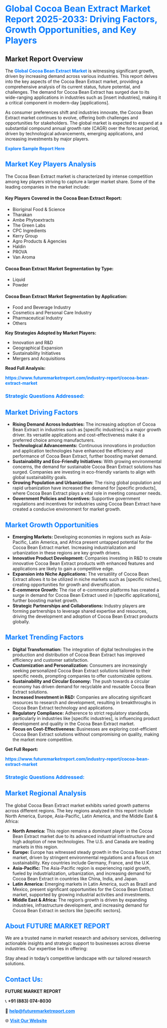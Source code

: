 <h1 style="color: #007BFF;">Global Cocoa Bean Extract Market Report 2025-2033: Driving Factors, Growth Opportunities, and Key Players</h1>

<section id="overview">
<h2>Market Report Overview</h2>
<p>The <a href="https://www.futuremarketreport.com/industry-report/cocoa-bean-extract-market" style="color: #007BFF; text-decoration: none;"><strong>Global Cocoa Bean Extract Market</strong></a> is witnessing significant growth, driven by increasing demand across various industries. This report delves into the key aspects of the Cocoa Bean Extract market, providing a comprehensive analysis of its current status, future potential, and challenges. The demand for Cocoa Bean Extract has surged due to its wide-ranging applications in industries such as [insert industries], making it a critical component in modern-day [applications].</p>
<p>As consumer preferences shift and industries innovate, the Cocoa Bean Extract market continues to evolve, offering both challenges and opportunities for stakeholders. The global market is expected to expand at a substantial compound annual growth rate (CAGR) over the forecast period, driven by technological advancements, emerging applications, and increasing investments by major players.</p>
</section>

<section id="overview">
<p><a href="https://www.futuremarketreport.com/request-sample/reportId=114323" style="color: #007BFF; text-decoration: none;"><strong>Explore Sample Report Here</strong></a></p>
</section>

<section id="key-players">
<h2 style="color: #007BFF;">Market Key Players Analysis</h2>
<p>The Cocoa Bean Extract market is characterized by intense competition among key players striving to capture a larger market share. Some of the leading companies in the market include:</p>
<h4>Key Players Covered in the Cocoa Bean Extract Report:</h4>
<ul><li>Bioriginal Food &amp; Science</li><li>Tharakan</li><li>Ambe Phytoextracts</li><li>The Green Labs</li><li>CPC Ingredients</li><li>Kerry Group</li><li>Agro Products &amp; Agencies</li><li>Haldin</li><li>PROVA</li><li>Van Aroma</li></ul>
<h4>Cocoa Bean Extract Market Segmentation by Type:</h4>
<ul><li>Liquid</li><li>Powder</li></ul>

<h4>Cocoa Bean Extract Market Segmentation by Application:</h4>
<ul><li>Food and Beverage Industry</li><li>Cosmetics and Personal Care Industry</li><li>Pharmaceutical Industry</li><li>Others</li></ul>
<p><strong>Key Strategies Adopted by Market Players:</strong></p>
<ul>
<li>Innovation and R&D</li>
<li>Geographical Expansion</li>
<li>Sustainability Initiatives</li>
<li>Mergers and Acquisitions</li>
</ul>
</section>

<section>
<p><strong>Read Full Analysis: </strong></p><a href="https://www.futuremarketreport.com/industry-report/cocoa-bean-extract-market" style="color: #007BFF; text-decoration: none;"><strong>https://www.futuremarketreport.com/industry-report/cocoa-bean-extract-market</strong></a>
<h3 style="color: #007BFF;">Strategic Questions Addressed:</h3>
</section>

<section id="driving-factors">
<h2 style="color: #007BFF;">Market Driving Factors</h2>
<ul>
<li><strong>Rising Demand Across Industries:</strong> The increasing adoption of Cocoa Bean Extract in industries such as [specific industries] is a major growth driver. Its versatile applications and cost-effectiveness make it a preferred choice among manufacturers.</li>
<li><strong>Technological Advancements:</strong> Continuous innovations in production and application technologies have enhanced the efficiency and performance of Cocoa Bean Extract, further boosting market demand.</li>
<li><strong>Sustainability and Eco-Friendly Initiatives:</strong> With growing environmental concerns, the demand for sustainable Cocoa Bean Extract solutions has surged. Companies are investing in eco-friendly variants to align with global sustainability goals.</li>
<li><strong>Growing Population and Urbanization:</strong> The rising global population and rapid urbanization have increased the demand for [specific products], where Cocoa Bean Extract plays a vital role in meeting consumer needs.</li>
<li><strong>Government Policies and Incentives:</strong> Supportive government regulations and incentives for industries using Cocoa Bean Extract have created a conducive environment for market growth.</li>
</ul>
</section>

<section id="growth-opportunities">
<h2 style="color: #007BFF;">Market Growth Opportunities</h2>
<ul>
<li><strong>Emerging Markets:</strong> Developing economies in regions such as Asia-Pacific, Latin America, and Africa present untapped potential for the Cocoa Bean Extract market. Increasing industrialization and urbanization in these regions are key growth drivers.</li>
<li><strong>Innovative Product Development:</strong> Companies investing in R&D to create innovative Cocoa Bean Extract products with enhanced features and applications are likely to gain a competitive edge.</li>
<li><strong>Expansion into Niche Applications:</strong> The versatility of Cocoa Bean Extract allows it to be utilized in niche markets such as [specific niches], creating opportunities for growth and diversification.</li>
<li><strong>E-commerce Growth:</strong> The rise of e-commerce platforms has created a surge in demand for Cocoa Bean Extract used in [specific applications], further boosting market growth.</li>
<li><strong>Strategic Partnerships and Collaborations:</strong> Industry players are forming partnerships to leverage shared expertise and resources, driving the development and adoption of Cocoa Bean Extract products globally.</li>
</ul>
</section>

<section id="trending-factors">
<h2 style="color: #007BFF;">Market Trending Factors</h2>
<ul>
<li><strong>Digital Transformation:</strong> The integration of digital technologies in the production and distribution of Cocoa Bean Extract has improved efficiency and customer satisfaction.</li>
<li><strong>Customization and Personalization:</strong> Consumers are increasingly seeking personalized Cocoa Bean Extract solutions tailored to their specific needs, prompting companies to offer customizable options.</li>
<li><strong>Sustainability and Circular Economy:</strong> The push towards a circular economy has driven demand for recyclable and reusable Cocoa Bean Extract solutions.</li>
<li><strong>Increased Investment in R&D:</strong> Companies are allocating significant resources to research and development, resulting in breakthroughs in Cocoa Bean Extract technology and applications.</li>
<li><strong>Regulatory Compliance:</strong> Adherence to strict regulatory standards, particularly in industries like [specific industries], is influencing product development and quality in the Cocoa Bean Extract market.</li>
<li><strong>Focus on Cost-Effectiveness:</strong> Businesses are exploring cost-efficient Cocoa Bean Extract solutions without compromising on quality, making the market more competitive.</li>
</ul>
</section>

<section>
<p><strong>Get Full Report: </strong></p><a href="https://www.futuremarketreport.com/industry-report/cocoa-bean-extract-market" style="color: #007BFF; text-decoration: none;"><strong>https://www.futuremarketreport.com/industry-report/cocoa-bean-extract-market</strong></a>
<h3 style="color: #007BFF;">Strategic Questions Addressed:</h3>
</section>


<section id="regional-analysis">
<h2 style="color: #007BFF;">Market Regional Analysis</h2>
<p>The global Cocoa Bean Extract market exhibits varied growth patterns across different regions. The key regions analyzed in this report include North America, Europe, Asia-Pacific, Latin America, and the Middle East & Africa:</p>
<ul>
<li><strong>North America:</strong> This region remains a dominant player in the Cocoa Bean Extract market due to its advanced industrial infrastructure and high adoption of new technologies. The U.S. and Canada are leading markets in this region.</li>
<li><strong>Europe:</strong> Europe has witnessed steady growth in the Cocoa Bean Extract market, driven by stringent environmental regulations and a focus on sustainability. Key countries include Germany, France, and the U.K.</li>
<li><strong>Asia-Pacific:</strong> The Asia-Pacific region is experiencing rapid growth, fueled by industrialization, urbanization, and increasing demand for Cocoa Bean Extract in countries like China, India, and Japan.</li>
<li><strong>Latin America:</strong> Emerging markets in Latin America, such as Brazil and Mexico, present significant opportunities for the Cocoa Bean Extract market, supported by growing industrial activities and investments.</li>
<li><strong>Middle East & Africa:</strong> The region’s growth is driven by expanding industries, infrastructure development, and increasing demand for Cocoa Bean Extract in sectors like [specific sectors].</li>
</ul>
</section>

<footer>
<h2 style="color: #007BFF;">About FUTURE MARKET REPORT</h2>
<p>We are a trusted name in market research and advisory services, delivering actionable insights and strategic support to businesses across diverse industries. Our expertise lies in offering:</p>

<p>Stay ahead in today’s competitive landscape with our tailored research solutions.</p>

<h2 style="color: #007BFF;">Contact Us:</h2>
<p><strong>FUTURE MARKET REPORT</strong></p>
<p>📞 <strong>+91 (883) 074-8030</strong></p>
<p>📧 <strong><a href="mailto:help@futuremarketreport.com" style="color: #007BFF;">help@futuremarketreport.com</a></strong></p>
<p>🌐 <strong><a href="https://www.futuremarketreport.com/" style="color: #007BFF;">Visit Our Website</a></strong></p>
</footer>